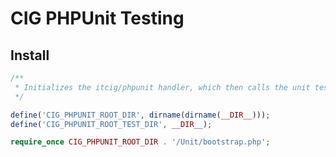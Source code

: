 # CIG PHPUnit Testing

## Install

```php
/**
 * Initializes the itcig/phpunit handler, which then calls the unit test suite.
 */

define('CIG_PHPUNIT_ROOT_DIR', dirname(dirname(__DIR__)));
define('CIG_PHPUNIT_ROOT_TEST_DIR', __DIR__);

require_once CIG_PHPUNIT_ROOT_DIR . '/Unit/bootstrap.php';
```

